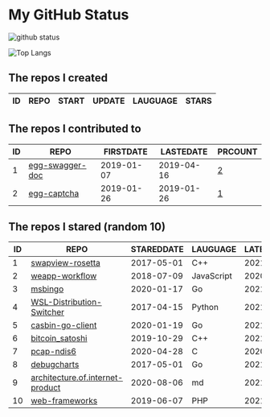 # My GitHub Status

<img src="https://github-readme-stats-1.yihong0618.vercel.app/api?username=jc-lathander&show_icons=true&&&hide_title=true&count_private=true" alt="github status" />

![Top Langs](https://github-readme-stats-1.yihong0618.vercel.app/api/top-langs/?username=jc-lathander&layout=compact)

<!--START_SECTION:my_github-->
## The repos I created
| ID | REPO | START | UPDATE | LAUGUAGE | STARS |
|----|------|-------|--------|----------|-------|

## The repos I contributed to
| ID |                                REPO                                | FIRSTDATE  | LASTEDATE  |                                          PRCOUNT                                           |
|----|--------------------------------------------------------------------|------------|------------|--------------------------------------------------------------------------------------------|
|  1 | [egg-swagger-doc](https://github.com/Yanshijie-EL/egg-swagger-doc) | 2019-01-07 | 2019-04-16 | [2](https://github.com/Yanshijie-EL/egg-swagger-doc/pulls?q=is%3Apr+author%3Ajc-lathander) |
|  2 | [egg-captcha](https://github.com/Raoul1996/egg-captcha)            | 2019-01-26 | 2019-01-26 | [1](https://github.com/Raoul1996/egg-captcha/pulls?q=is%3Apr+author%3Ajc-lathander)        |

## The repos I stared (random 10)
| ID |                                                REPO                                                | STAREDDATE |  LAUGUAGE  | LATESTUPDATE |
|----|----------------------------------------------------------------------------------------------------|------------|------------|--------------|
|  1 | [swapview-rosetta](https://github.com/lilydjwg/swapview-rosetta)                                   | 2017-05-01 | C++        | 2021-11-19   |
|  2 | [weapp-workflow](https://github.com/lbb00/weapp-workflow)                                          | 2018-07-09 | JavaScript | 2020-03-26   |
|  3 | [msbingo](https://github.com/khoad/msbingo)                                                        | 2020-01-17 | Go         | 2021-11-11   |
|  4 | [WSL-Distribution-Switcher](https://github.com/RoliSoft/WSL-Distribution-Switcher)                 | 2017-04-15 | Python     | 2021-11-24   |
|  5 | [casbin-go-client](https://github.com/casbin/casbin-go-client)                                     | 2020-01-19 | Go         | 2021-09-29   |
|  6 | [bitcoin_satoshi](https://github.com/brain-zhang/bitcoin_satoshi)                                  | 2019-10-29 | C++        | 2021-11-14   |
|  7 | [pcap-ndis6](https://github.com/SageAxcess/pcap-ndis6)                                             | 2020-04-28 | C          | 2020-04-28   |
|  8 | [debugcharts](https://github.com/mkevac/debugcharts)                                               | 2017-05-01 | Go         | 2021-11-16   |
|  9 | [architecture.of.internet-product](https://github.com/davideuler/architecture.of.internet-product) | 2020-08-06 | md         | 2021-11-28   |
| 10 | [web-frameworks](https://github.com/the-benchmarker/web-frameworks)                                | 2019-06-07 | PHP        | 2021-11-28   |

<!--END_SECTION:my_github-->

